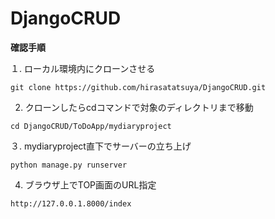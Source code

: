 # DjangoCRUD

**確認手順**

１. ローカル環境内にクローンさせる

```git clone https://github.com/hirasatatsuya/DjangoCRUD.git```

2. クローンしたらcdコマンドで対象のディレクトリまで移動

```cd DjangoCRUD/ToDoApp/mydiaryproject```

３. mydiaryproject直下でサーバーの立ち上げ

``` python manage.py runserver ```

4. ブラウザ上でTOP画面のURL指定

``` http://127.0.0.1.8000/index ```
